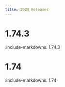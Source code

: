 ```yaml
---
title: 2024 Releases
---
```


# 1.74.3

:include-markdowns: 1.74.3

# 1.74

:include-markdowns: 1.74

